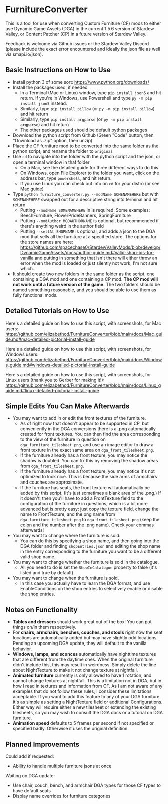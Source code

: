 # FurnitureConverter

This is a tool for use when converting Custom Furniture (CF) mods to either use Dynamic Game Assets (DGA) in the current 1.5.6 version of Stardew Valley, or Content Patcher (CP) in a future version of Stardew Valley. 

Feedback is welcome via Github issues or the Stardew Valley Discord (please include the exact error encountered and ideally the json file as well via smapi.io/json).

## Basic Instructions on How to Use

* Install python 3 of some sort: https://www.python.org/downloads/
* Install the packages used, if needed
  * In a Terminal (Mac or Linux) window, type `pip install json5` and hit return. If you're in Windows, use Powershell and type ``py -m pip install json5`` instead.
  * Similarly, type `pip install pillow` (or `py -m pip install pillow`) and hit return
  * Similarly, type `pip install argparse` (or `py -m pip install argparse`) and hit return
  * The other packages used should be default python packages
* Download the python script from Github (Green "Code" button, then "Download as .zip" option, then unzip)
* Place the CF furniture mod to be converted into the same folder as the python script, and rename the folder to `original`
* Use `cd` to navigate into the folder with the python script and the json, or open a terminal window in that folder
  * On a Mac, see the detailed guide for three different ways to do this.
  * On Windows, open File Explorer to the folder you want, click on the address bar, type `powershell`, and hit return.
  * If you use Linux you can check out info on `cd` for your distro (or see Mac guide)
* Type `python furniture_converter.py --modName SOMENAMEHERE` but with `SOMENAMEHERE` swapped out for a descriptive string into terminal and hit return
  * Putting `--modName SOMENAMEHERE` in is required. Some examples: BeechFurniture, FlowerPrideBanners, SpringFurniture
  * Putting `--modAuthor MODAUTHORNAME` is optional, but recommended if there's anything weird in the author field
  * Putting `--sellAt SHOPNAME` is optional, and adds a json to the DGA mod that sells all the furniture at a specified store. The options for the store names are here: https://github.com/spacechase0/StardewValleyMods/blob/develop/DynamicGameAssets/docs/author-guide.md#valid-shop-ids-for-vanilla and putting in something that isn't there will either throw an error when the mod is loaded or just silently not work, I'm not sure which.
* It should create two new folders in the same folder as the script, one containing a DGA mod and one containing a CP mod. **The CP mod will not work until a future version of the game.** The two folders should be named something reasonable, and you should be able to use them as fully functional mods. 

## Detailed Tutorials on How to Use

Here's a detailed guide on how to use this script, with screenshots, for Mac users: https://github.com/elizabethcd/FurnitureConverter/blob/main/docs/Mac_guide.md#mac-detailed-pictorial-install-guide

Here's a detailed guide on how to use this script, with screenshots, for Windows users:
https://github.com/elizabethcd/FurnitureConverter/blob/main/docs/Windows_guide.md#windows-detailed-pictorial-install-guide

Here's a detailed guide on how to use this script, with screenshots, for Linux users (thank you to Gerber for making it!):
https://github.com/elizabethcd/FurnitureConverter/blob/main/docs/Linux_guide.md#linux-detailed-pictorial-install-guide

## Simple Edits You Can Make Afterwards

* You may want to add in or edit the front textures of the furniture. 
  * As of right now that doesn't appear to be supported in CP, but conveniently in the DGA conversions there is a .png automatically created for front textures. You can then find the area corresponding to the view of the furniture in question on `dga_furniture_tilesheet.png`, and use an image editor to draw a front texture in the exact same area on `dga_front_tilesheet.png`. 
  * If the furniture already has a front texture, you may notice the shadow is doubled. You can fix this by removing the shadow areas from `dga_front_tilesheet.png`.
  * If the furniture already has a front texture, you may notice it's not optimized to look nice. This is because the side arms of armchairs and couches are approximate.
  * If the furniture has seats, the front texture will automatically be added by this script. (It's just sometimes a blank area of the .png.) If it doesn't, then you'll have to add a FrontTexture field to the configuration of the furniture in questions, which is a bit more advanced but is pretty easy: just copy the texture field, change the name to FrontTexture, and the png name from `dga_furniture_tilesheet.png` to `dga_front_tilesheet.png` (keep the colon and the number after the .png name). Check your commas afterwards!
* You may want to change where the furniture is sold.
  * You can do this by specifying a shop name, and then going into the DGA folder and finding `shopEntries.json` and editing the shop name in the entry corresponding to the furniture you want to be a different valid shop name. 
* You may want to change whether the furniture is sold in the catalogue.
  * All you need to do is set the `ShowInCatalogue` property to false (it's listed and true by default).
* You may want to change when the furniture is sold.
  * In this case you actually have to learn the DGA format, and use EnableConditions on the shop entries to selectively enable or disable the shop entries. 

## Notes on Functionality

* **Tables and dressers** should work great out of the box! You can put things on/in them respectively.
* For **chairs, armchairs, benches, couches, and stools** right now the seat locations are automatically added but may have slightly odd locations. Pending an upcoming DGA update, they will default to the vanilla behavior. 
* **Windows, lamps, and sconces** automatically have nighttime textures that are different from the daytime ones. When the original furniture didn't include this, this may result in weirdness. Simply delete the line about NightTexture to make it not change texture at nightfall.
* **Animated furniture** currently is only allowed to have 1 rotation, and cannot change textures at nightfall. This is a limitation not in DGA, but in how I read in textures and information from CF. As I am not aware of any examples that do not follow these rules, I consider these limitations acceptable. If you want to add this feature to any of your DGA furniture, it's as simple as setting a NightTexture field or additional Configurations. Either way will require either a new tilesheet or extending the existing tilesheets, so you may wish to consult the DGA docs or a tutorial on DGA furniture. 
* **Animation speed** defaults to 5 frames per second if not specified or specified badly. Otherwise it uses the original definition.

## Planned Improvements

Could add if requested:
* Ability to handle multiple furniture jsons at once

Waiting on DGA update:
* Use chair, couch, bench, and armchair DGA types for those CF types to have default seats
* Display name overrides for furniture categories
